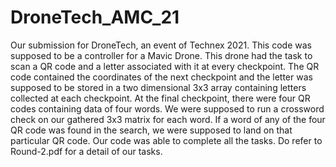 # DroneTech_AMC_21
Our submission for DroneTech, an event of Technex 2021. This code was supposed to be a controller for a Mavic Drone. This drone had the task to scan a QR code and a letter associated with it at every checkpoint. The QR code contained the coordinates of the next checkpoint and the letter was supposed to be stored in a two dimensional 3x3 array containing letters collected at each checkpoint. At the final checkpoint, there were four QR codes containing data of four words. We were supposed to run a crossword check on our gathered 3x3 matrix for each word. If a word of any of the four QR code was found in the search, we were supposed to land on that particular QR code. Our code was able to complete all the tasks. Do refer to Round-2.pdf for a detail of our tasks. 
